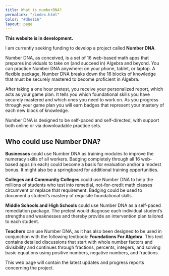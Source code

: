 ```yaml
---
title: What is numberDNA?
permalink: "/index.html"
Color: "#dbe116"
layout: page
---
```


**This website is in development.**

I am currently seeking funding to develop a project called **Number DNA**.

Number DNA, as conceived, is a set of 16 web-based math apps that prepares
individuals to take on (and succeed in) Algebra and beyond. You can practice
Number DNA anywhere: on your phone, tablet, or laptop. A flexible package,
Number DNA breaks down the 16 blocks of knowledge that must be securely mastered
to become proficient in Algebra.

After taking a one hour pretest, you receive your personalized report, which
acts as your game plan. It tells you which foundational skills you have securely
mastered and which ones you need to work on. As you progress through your game
plan you will earn badges that represent your mastery of each new block of
knowledge.

Number DNA is designed to be self-paced and self-directed, with support both
online or via downloadable practice sets.

## Who could use Number DNA?

**Businesses** could use Number DNA as training modules to improve the numeracy
skills of all workers. Badging completely through all 16 web-based apps (in
each) could become a basis for evaluation and/or a modest bonus. It might also
be a springboard for additional training opportunities.

**Colleges and Community Colleges** could use Number DNA to help the millions of
students who test into remedial, not-for-credit math classes circumvent or
replace that requirement. Badging could be used to document a student’s mastery
of requisite foundational skills.

**Middle Schools and High Schools** could use Number DNA as a self-paced
remediation package. The pretest would diagnose each individual student’s
strengths and weaknesses and thereby provide an intervention plan tailored to
each student.

**Teachers** can use Number DNA, as it has also been designed to be used in
conjunction with the following textbook: **Foundations For Algebra**. This text
contains detailed discussions that start with whole number factors and
divisibility and continues through fractions, percents, integers, and solving
basic equations using positive numbers, negative numbers, and fractions.

This web page will contain the latest updates and progress reports concerning
the project.